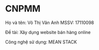 # CNPMM
Họ và tên: Võ Thị Vân Anh
MSSV: 17110098

Đề tài: Xây dụng website bán hàng online

Công nghệ sử dụng: MEAN STACK


